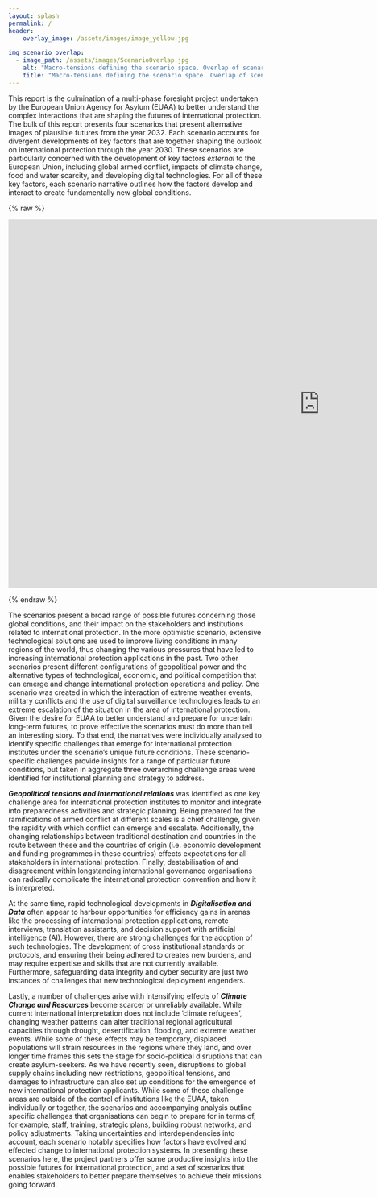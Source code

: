 ```yaml
---
layout: splash
permalink: /
header:
    overlay_image: /assets/images/image_yellow.jpg

img_scenario_overlap:
  - image_path: /assets/images/ScenarioOverlap.jpg
    alt: "Macro-tensions defining the scenario space. Overlap of scenarios to explore key issues, trends, and possibilities."
    title: "Macro-tensions defining the scenario space. Overlap of scenarios to explore key issues, trends, and possibilities."
---
```


This report is the culmination of a multi-phase foresight project undertaken by the European Union Agency for Asylum (EUAA) to better understand the complex interactions that are shaping the futures of international protection. The bulk of this report presents four scenarios that present alternative images of plausible futures from the year 2032. Each scenario accounts for divergent developments of key factors that are together shaping the outlook on international protection through the year 2030. These scenarios are particularly concerned with the development of key factors _external_ to the European Union, including global armed conflict, impacts of climate change, food and water scarcity, and developing digital technologies. For all of these key factors, each scenario narrative outlines how the factors develop and interact to create fundamentally new global conditions.

{% raw %}
<p>
<iframe src="https://miro.com/app/live-embed/uXjVPLSmLx0=/?moveToViewport=-1418,-1752,2261,1615&amp;embedAutoplay=true" width="1235" height="732" frameborder="0" scrolling="no" allowfullscreen=""></iframe>
</p>
{% endraw %}



The scenarios present a broad range of possible futures concerning those global conditions, and their impact on the stakeholders and institutions related to international protection. In the more optimistic scenario, extensive technological solutions are used to improve living conditions in many regions of the world, thus changing the various pressures that have led to increasing international protection applications in the past. Two other scenarios present different configurations of geopolitical power and the alternative types of technological, economic, and political competition that can emerge and change international protection operations and policy. One scenario was created in which the interaction of extreme weather events, military conflicts and the use of digital surveillance technologies leads to an extreme escalation of the situation in the area of international protection.
Given the desire for EUAA to better understand and prepare for uncertain long-term futures, to prove effective the scenarios must do more than tell an interesting story. To that end, the narratives were individually analysed to identify specific challenges that emerge for international protection institutes under the scenario’s unique future conditions. These scenario-specific challenges provide insights for a range of particular future conditions, but taken in aggregate three overarching challenge areas were identified for institutional planning and strategy to address.

**_Geopolitical tensions and international relations_**  was identified as one key challenge area for international protection institutes to monitor and integrate into preparedness activities and strategic planning. Being prepared for the ramifications of armed conflict at different scales is a chief challenge, given the rapidity with which conflict can emerge and escalate. Additionally, the changing relationships between traditional destination and countries in the route between these and the countries of origin  (i.e. economic development and funding programmes in these countries) effects expectations for all stakeholders in international protection. Finally, destabilisation of and disagreement within longstanding international governance organisations can radically complicate the international protection convention and how it is interpreted. 

At the same time, rapid technological developments in **_Digitalisation and Data_** often appear to harbour opportunities for efficiency gains in arenas like the processing of international protection applications, remote interviews, translation assistants, and decision support with artificial intelligence (AI). However, there are strong challenges for the adoption of such technologies. The development of cross institutional standards or protocols, and ensuring their being adhered to creates new burdens, and may require expertise and skills that are not currently available. Furthermore, safeguarding data integrity and cyber security are just two instances of challenges that new technological deployment engenders.

Lastly, a number of challenges arise with intensifying effects of _**Climate Change and Resources**_ become scarcer or unreliably available. While current international interpretation does not include ‘climate refugees’, changing weather patterns can alter traditional regional agricultural capacities through drought, desertification, flooding, and extreme weather events. While some of these effects may be temporary, displaced populations will strain resources in the regions where they land, and over longer time frames this sets the stage for socio-political disruptions that can create asylum-seekers. As we have recently seen, disruptions to global supply chains including new restrictions, geopolitical tensions, and damages to infrastructure can also set up conditions for the emergence of new international protection applicants. 
While some of these challenge areas are outside of the control of institutions like the EUAA, taken individually or together, the scenarios and accompanying analysis outline specific challenges that organisations can begin to prepare for in terms of, for example, staff, training, strategic plans, building robust networks, and policy adjustments. Taking uncertainties and interdependencies into account, each scenario notably specifies how factors have evolved and effected change to international protection systems. In presenting these scenarios here, the project partners offer some productive insights into the possible futures for international protection, and a set of scenarios that enables stakeholders to better prepare themselves to achieve their missions going forward.
